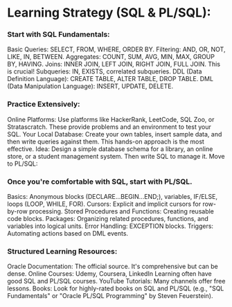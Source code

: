 # Learning Strategy (SQL & PL/SQL):

### Start with SQL Fundamentals:

Basic Queries: SELECT, FROM, WHERE, ORDER BY.
Filtering: AND, OR, NOT, LIKE, IN, BETWEEN.
Aggregates: COUNT, SUM, AVG, MIN, MAX, GROUP BY, HAVING.
Joins: INNER JOIN, LEFT JOIN, RIGHT JOIN, FULL JOIN. This is crucial!
Subqueries: IN, EXISTS, correlated subqueries.
DDL (Data Definition Language): CREATE TABLE, ALTER TABLE, DROP TABLE.
DML (Data Manipulation Language): INSERT, UPDATE, DELETE.

### Practice Extensively:

Online Platforms: Use platforms like HackerRank, LeetCode, SQL Zoo, or Stratascratch. These provide problems and an environment to test your SQL.
Your Local Database: Create your own tables, insert sample data, and then write queries against them. This hands-on approach is the most effective.
Idea: Design a simple database schema for a library, an online store, or a student management system. Then write SQL to manage it.
Move to PL/SQL:

### Once you're comfortable with SQL, start with PL/SQL.

Basics: Anonymous blocks (DECLARE...BEGIN...END;), variables, IF/ELSE, loops (LOOP, WHILE, FOR).
Cursors: Explicit and implicit cursors for row-by-row processing.
Stored Procedures and Functions: Creating reusable code blocks.
Packages: Organizing related procedures, functions, and variables into logical units.
Error Handling: EXCEPTION blocks.
Triggers: Automating actions based on DML events.

### Structured Learning Resources:

Oracle Documentation: The official source. It's comprehensive but can be dense.
Online Courses: Udemy, Coursera, LinkedIn Learning often have good SQL and PL/SQL courses.
YouTube Tutorials: Many channels offer free lessons.
Books: Look for highly-rated books on SQL and PL/SQL (e.g., "SQL Fundamentals" or "Oracle PL/SQL Programming" by Steven Feuerstein).
